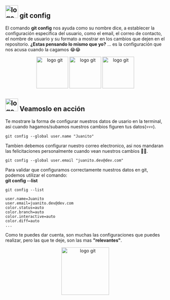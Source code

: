 ## <img src="assets/static/images/terminal.svg" alt="logo git" height="40"/> **git config**

El comando **git config** nos ayuda como su nombre dice, a establecer la configuración especifica del usuario, como el email, el correo de contacto, el nombre de usuario y su formato a mostrar en los cambios que dejen en el repositorio. **¿Estas pensando lo mismo que yo?** ... es la configuración que nos acusa cuando la cagamos 😂😂

<div class="col-12 mb-4 mt-4">
<center>
<img src="assets/static/images/nervioso.svg" alt="logo git" height="100"/>
<img src="assets/static/images/error.svg" alt="logo git" height="100"/>
<img src="assets/static/images/caca.svg" alt="logo git" height="100"/>
</center>
</div>

## <img src="assets/static/images/terminal.svg" alt="logo git" height="40"/> **Veamoslo en acción**

Te mostrare la forma de configurar nuestros datos de usario en la terminal, asi cuando hagamos/subamos nuestros cambios figuren tus datos(💀💀💀).

```shell
git config --global user.name "Juanito"

```

Tambien debemos configurar nuestro correo electronico, asi nos mandaran las felicitaciones personalmente cuando vean nuestros cambios 🙈🙈.

```shell
git config --global user.email "juanito.dev@dev.com"

```

Para validar que configuramos correctamente nuestros datos en git, podemos utilizar el comando:  
**git config --list**

```shell
git config --list

user.name=Juanito
user.email=juanito.dev@dev.com
color.status=auto
color.branch=auto
color.interactive=auto
color.diff=auto
...
```

Como te puedes dar cuenta, son muchas las configuraciones que puedes realizar, pero las que te deje, son las mas **"relevantes"**.

<center>
  <img src="assets/static/images/mentiroso.svg" alt="logo git" height="150"/> 
</center>
